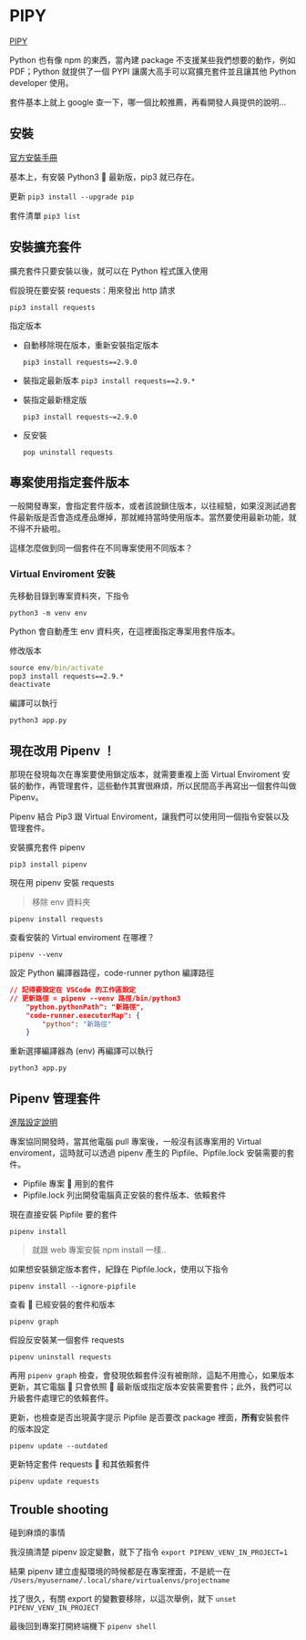 # PIPY

[PIPY](https://pypi.org/)

Python 也有像 npm 的東西，當內建 package 不支援某些我們想要的動作，例如 PDF；Python 就提供了一個 PYPI 讓廣大高手可以寫擴充套件並且讓其他 Python developer 使用。

套件基本上就上 google 查一下，哪一個比較推薦，再看開發人員提供的說明...

## 安裝

[官方安裝手冊](https://packaging.python.org/tutorials/installing-packages/)

基本上，有安裝 Python3  最新版，pip3 就已存在。

更新 `pip3 install --upgrade pip`

套件清單 `pip3 list`

## 安裝擴充套件

擴充套件只要安裝以後，就可以在 Python 程式匯入使用

假設現在要安裝 requests：用來發出 http 請求

`pip3 install requests`

指定版本

- 自動移除現在版本，重新安裝指定版本

  `pip3 install requests==2.9.0`

- 裝指定最新版本
  `pip3 install requests==2.9.*`

- 裝指定最新穩定版

  `pip3 install requests~=2.9.0`

- 反安裝

  `pop uninstall requests`

## 專案使用指定套件版本

一般開發專案，會指定套件版本，或者該說鎖住版本，以往經驗，如果沒測試過套件最新版是否會造成產品爆掉，那就維持當時使用版本。當然要使用最新功能，就不得不升級啦。

這樣怎麼做到同一個套件在不同專案使用不同版本？

### Virtual Enviroment 安裝

先移動目錄到專案資料夾，下指令

`python3 -m venv env`

Python 會自動產生 env 資料夾，在這裡面指定專案用套件版本。

修改版本

```cmd
source env/bin/activate
pop3 install requests==2.9.*
deactivate
```

編譯可以執行

`python3 app.py`

## 現在改用 Pipenv ！

那現在發現每次在專案要使用鎖定版本，就需要重複上面 Virtual Enviroment 安裝的動作，再管理套件，這些動作其實很麻煩，所以民間高手再寫出一個套件叫做 Pipenv。

Pipenv 結合 Pip3 跟 Virtual Enviroment，讓我們可以使用同一個指令安裝以及管理套件。

安裝擴充套件 pipenv

`pip3 install pipenv`

現在用 pipenv 安裝 requests

> 移除 env 資料夾

`pipenv install requests`

查看安裝的 Virtual enviroment 在哪裡？

`pipenv --venv`

設定 Python 編譯器路徑，code-runner python 編譯路徑

```json
// 記得要設定在 VSCode 的工作區設定
// 更新路徑 = pipenv --venv 路徑/bin/python3
    "python.pythonPath": "新路徑",
	"code-runner.executorMap": {
        "python": "新路徑"
    }
```

重新選擇編譯器為 (env) 再編譯可以執行

`python3 app.py`

## Pipenv 管理套件

[進階設定說明](https://pipenv.readthedocs.io/en/latest/advanced/#custom-virtual-environment-location)

專案協同開發時，當其他電腦 pull 專案後，一般沒有該專案用的 Virtual enviroment，這時就可以透過 pipenv 產生的 Pipfile、Pipfile.lock 安裝需要的套件。

- Pipfile 專案  用到的套件
- Pipfile.lock 列出開發電腦真正安裝的套件版本、依賴套件

現在直接安裝 Pipfile 要的套件

`pipenv install`

> 就跟 web 專案安裝 npm install 一樣..

如果想安裝鎖定版本套件，紀錄在 Pipfile.lock，使用以下指令

`pipenv install --ignore-pipfile`

查看  已經安裝的套件和版本

`pipenv graph`

假設反安裝某一個套件 requests

`pipenv uninstall requests`

再用 `pipenv graph` 檢查，會發現依賴套件沒有被刪除，這點不用擔心，如果版本更新，其它電腦  只會依照  最新版或指定版本安裝需要套件；此外，我們可以升級套件處理它的依賴套件。

更新，也檢查是否出現黃字提示 Pipfile 是否要改 package 裡面，**所有**安裝套件的版本設定

`pipenv update --outdated`

更新特定套件 requests  和其依賴套件

`pipenv update requests`

## Trouble shooting

碰到麻煩的事情

我沒搞清楚 pipenv 設定變數，就下了指令 `export PIPENV_VENV_IN_PROJECT=1`

結果 pipenv 建立虛擬環境的時候都是在專案裡面，不是統一在 `/Users/myusername/.local/share/virtualenvs/projectname`

找了很久，有關 export 的變數要移除，以這次舉例，就下 `unset PIPENV_VENV_IN_PROJECT`

最後回到專案打開終端機下 `pipenv shell`
